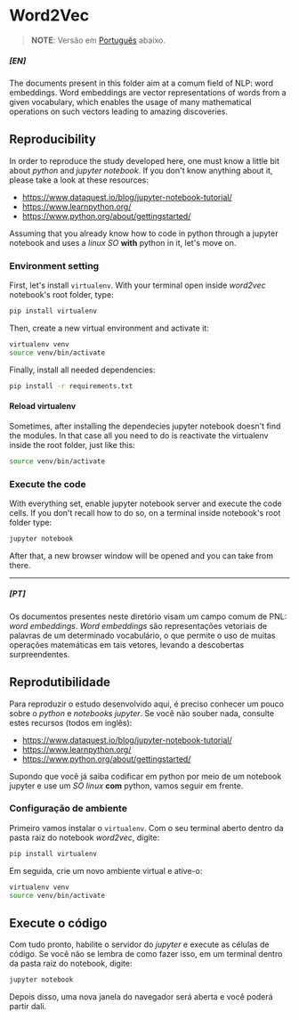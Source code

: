 # Word2Vec

>**NOTE**: Versão em [Português](#pt) abaixo.

##### \[EN\]

The documents present in this folder aim at a comum field of NLP: word embeddings. Word embeddings are vector representations of words from a given vocabulary, which enables the usage of many mathematical operations on such vectors leading to amazing discoveries.

## Reproducibility
In order to reproduce the study developed here, one must know a little bit about *python* and *jupyter notebook*. If you don't know anything about it, please take a look at these resources:

- https://www.dataquest.io/blog/jupyter-notebook-tutorial/
- https://www.learnpython.org/
- https://www.python.org/about/gettingstarted/

Assuming that you already know how to code in python through a jupyter notebook and uses a *linux SO*  **with** python in it, let's move on.

### Environment setting
First, let's install `virtualenv`. With your terminal open inside _word2vec_ notebook's root folder, type:
```bash
pip install virtualenv
```

Then, create a new virtual environment and activate it:
```bash
virtualenv venv
source venv/bin/activate
```

Finally, install all needed dependencies:
```bash
pip install -r requirements.txt
```

#### Reload virtualenv
Sometimes, after installing the dependecies jupyter notebook doesn't find the modules. In that case all you need to do is reactivate the virtualenv inside the root folder, just like this:
```bash
source venv/bin/activate
```


### Execute the code
With everything set, enable jupyter notebook server and execute the code cells. If you don't recall how to do so, on a terminal inside notebook's root folder type:
```bash
jupyter notebook
```

After that, a new browser window will be opened and you can take from there.

--------------------
##### \[PT\]

Os documentos presentes neste diretório visam um campo comum de PNL: _word embeddings_. _Word embeddings_ são representações vetoriais de palavras de um determinado vocabulário, o que permite o uso de muitas operações matemáticas em tais vetores, levando a descobertas surpreendentes.

## Reprodutibilidade

Para reproduzir o estudo desenvolvido aqui, é preciso conhecer um pouco sobre o _python_ e _notebooks jupyter_. Se você não souber nada, consulte estes recursos (todos em inglês):

- https://www.dataquest.io/blog/jupyter-notebook-tutorial/
- https://www.learnpython.org/
- https://www.python.org/about/gettingstarted/

Supondo que você já saiba codificar em python por meio de um notebook jupyter e use um _SO linux_ __com__ python, vamos seguir em frente.

### Configuração de ambiente
Primeiro vamos instalar o `virtualenv`. Com o seu terminal aberto dentro da pasta raiz do notebook _word2vec_, digite:
```bash
pip install virtualenv
```

Em seguida, crie um novo ambiente virtual e ative-o:
```bash
virtualenv venv
source venv/bin/activate
```

## Execute o código

Com tudo pronto, habilite o servidor do _jupyter_ e execute as células de código. Se você não se lembra de como fazer isso, em um terminal dentro da pasta raiz do notebook, digite:
```bash
jupyter notebook
```

Depois disso, uma nova janela do navegador será aberta e você poderá partir dali.
